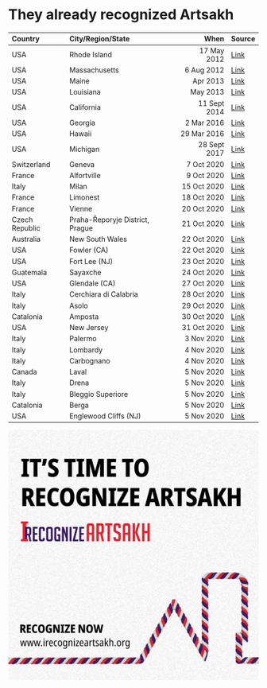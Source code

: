 # They already recognized Artsakh

| Country     | City/Region/State | When            | Source       |
|:----------- |:--------------- | -----------------:| ------------ |
| USA         | Rhode Island    | 17 May 2012       | [Link](http://webserver.rilin.state.ri.us/billtext12/housetext12/h8180.htm) |
| USA         | Massachusetts   | 6 Aug 2012     | [Link](https://www.rferl.org/a/massachusetts-state-legislature-calls-for-nagorno-karabakh-recongnition/24669893.html) |
| USA         | Maine           | Apr 2013        | [Link](http://legislature.maine.gov/legis/bills/getPDF.asp?paper=HP0987&item=1&snum=126&PID=) |
| USA         | Louisiana       | May 2013          | [Link](https://legis.la.gov/legis/ViewDocument.aspx?d=853172) |
| USA         | California      | 11 Sept 2014 | [Link](https://leginfo.legislature.ca.gov/faces/billNavClient.xhtml?bill_id=201320140AJR32) |
| USA         | Georgia         | 2 Mar 2016      | [Link](http://www.legis.ga.gov/Legislation/en-US/display/20152016/HR/1580) |
| USA         | Hawaii          | 29 Mar 2016     | [Link](https://www.capitol.hawaii.gov/session2016/bills/HR167_.HTM) |
| USA         | Michigan        | 28 Sept 2017 | [Link](https://er.anca.org/press-release/michigan-salutes-artsakh-republics-independence/) |
| Switzerland | Geneva          | 7 Oct 2020    | [Link](https://www.facebook.com/permalink.php?story_fbid=956617648193458&id=100015356952835) |
| France      | Alfortville     | 9 Oct 2020    | [Link](https://en.armradio.am/2020/10/09/french-city-of-alfortville-votes-to-support-recognition-of-artsakh-by-france/) |
| Italy       | Milan           | 15 Oct 2020   | [Link](https://www.facebook.com/matteoforte.mi/posts/3542318619161270) |
| France      | Limonest        | 18 Oct 2020   | [Link](https://www.facebook.com/mfankr/posts/3493983840658818) | 
| France      | Vienne          | 20 Oct 2020   | [Link](https://en.armradio.am/2020/10/20/the-community-council-of-the-french-city-of-vienne-unanimously-adopted-a-resolution-recognizing-artsakh/) |
| Czech Republic | Praha-Řeporyje District, Prague | 21 Oct 2020 | [Link](https://www.facebook.com/390439324348625/posts/3632427296816462/) |
| Australia   | New South Wales | 22 Oct 2020   | [Link](https://www.facebook.com/ancaustralia/photos/a.176603202393861/3313290742058409/) |
| USA         | Fowler (CA)     | 22 Oct 2020   | [Link](https://www.facebook.com/ANCACentralCalifornia/photos/a.277498659047103/1960491190747833) |
| USA         | Fort Lee (NJ)   | 23 Oct 2020   | [Link](https://www.lragir.am/en/2020/10/23/76799) |
| Guatemala   | Sayaxche        | 24 Oct 2020   | [Link](https://news.am/eng/news/609615.html) |
| USA         | Glendale (CA)   | 27 Oct 2020   | [Link](https://www.glendaleca.gov/Home/Components/News/News/7683/10263) |
| Italy       | Cerchiara di Calabria | 28 Oct 2020  | [Link](https://www.facebook.com/unionetalenti/posts/2794608267451809) |
| Italy       | Asolo           | 29 Oct 2020   | [Link](http://www.armenews.com/spip.php?page=article&id_article=70918) |
| Catalonia   | Amposta         | 30 Oct 2020   | [Link](https://horizonweekly.ca/en/catalan-city-of-amposta-recognizes-the-independence-of-artsakh/) |
| USA         | New Jersey      | 31 Oct 2020   | [Link](https://www.facebook.com/ANCAEasternRegion/photos/a.161831278517885/386864112681266/?type=3) | 
| Italy       | Palermo         | 3 Nov 2020   | [Link](https://torontohye.ca/italian-city-of-palermo-recognizes-the-independence-of-artsakh/) |
| Italy       | Lombardy        | 4 Nov 2020   | [Link](https://www.bignewsnetwork.com/news/266889207/italyaposs-lombardy-recognizes-nagorno-karabakh) |
| Italy       | Carbognano      | 4 Nov 2020   | [Link](https://www.facebook.com/HayastaniDespanutyun/posts/3358605987569193) |
| Canada      | Laval           | 5 Nov 2020   | [Link](https://anccanada.org/city-of-laval-unanimously-recognizes-the-independence-of-the-republic-of-artsakh/) |
| Italy       | Drena             | 5 Nov 2020 | [Link](https://www.facebook.com/HayastaniDespanutyun/posts/3361145937315198) |
| Italy       | Bleggio Superiore | 5 Nov 2020 | [Link](https://www.facebook.com/HayastaniDespanutyun/posts/3361145937315198) |
| Catalonia   | Berga             | 5 Nov 2020 | [Link](https://www.aquibergueda.cat/2020/11/05/lajuntament-de-berga-condemna-lagressio-militar-dazerbaidjan-a-la-republica-dartsakh-i-la-col%C2%B7laboracio-de-turquia/) | 
| USA         | Englewood Cliffs (NJ) | 5 Nov 2020 | [Link](https://armenianweekly.com/2020/11/05/mayor-of-englewood-cliffs-new-jersey-recognizes-artsakh/) |

![ItIsTimeToRecognizeArtsakh](https://raw.githubusercontent.com/denisshevchenko/irecognizeartsakh/main/social.message2.en.jpg)
